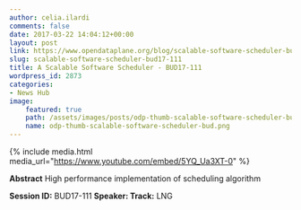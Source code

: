 ```yaml
---
author: celia.ilardi
comments: false
date: 2017-03-22 14:04:12+00:00
layout: post
link: https://www.opendataplane.org/blog/scalable-software-scheduler-bud17-111/
slug: scalable-software-scheduler-bud17-111
title: A Scalable Software Scheduler - BUD17-111
wordpress_id: 2873
categories:
- News Hub
image:
    featured: true
    path: /assets/images/posts/odp-thumb-scalable-software-scheduler-bud.png
    name: odp-thumb-scalable-software-scheduler-bud.png
---
```


{% include media.html media_url="https://www.youtube.com/embed/5YQ_Ua3XT-0" %}

**Abstract**
High performance implementation of scheduling algorithm

**Session ID:** BUD17-111
**Speaker:
Track:** LNG
